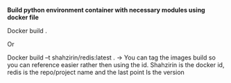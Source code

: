 **Build python environment container with necessary modules using docker file**

Docker build .

Or

Docker build –t shahzirin/redis:latest . -> You can tag the images build so you can reference easier rather then using the id. Shahzirin is the docker id, redis is the repo/project name and the last point Is the version

